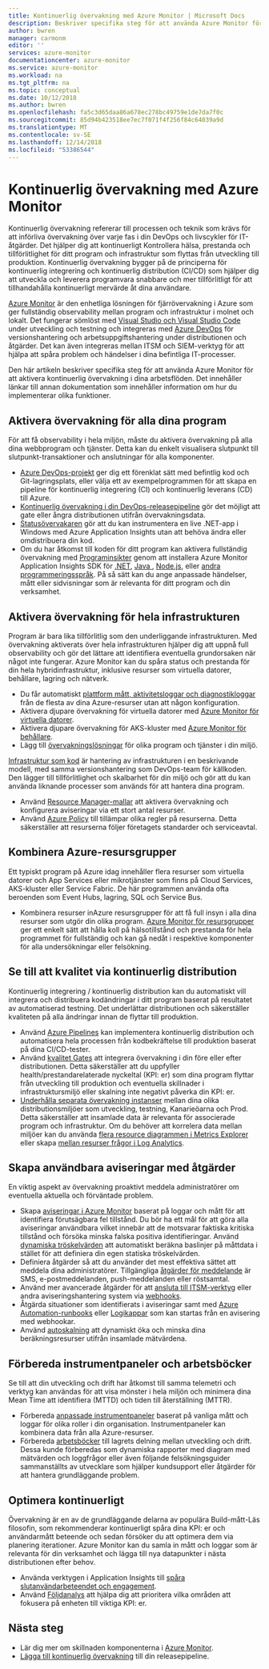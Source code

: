 ```yaml
---
title: Kontinuerlig övervakning med Azure Monitor | Microsoft Docs
description: Beskriver specifika steg för att använda Azure Monitor för att aktivera kontinuerlig övervakning i dina arbetsflöden.
author: bwren
manager: carmonm
editor: ''
services: azure-monitor
documentationcenter: azure-monitor
ms.service: azure-monitor
ms.workload: na
ms.tgt_pltfrm: na
ms.topic: conceptual
ms.date: 10/12/2018
ms.author: bwren
ms.openlocfilehash: fa5c3d65daa86a678ec278bc49759e1de7da7f0c
ms.sourcegitcommit: 85d94b423518ee7ec7f071f4f256f84c64039a9d
ms.translationtype: MT
ms.contentlocale: sv-SE
ms.lasthandoff: 12/14/2018
ms.locfileid: "53386544"
---
```

# <a name="continuous-monitoring-with-azure-monitor"></a>Kontinuerlig övervakning med Azure Monitor

Kontinuerlig övervakning refererar till processen och teknik som krävs för att införliva övervakning över varje fas i din DevOps och livscykler för IT-åtgärder. Det hjälper dig att kontinuerligt Kontrollera hälsa, prestanda och tillförlitlighet för ditt program och infrastruktur som flyttas från utveckling till produktion. Kontinuerlig övervakning bygger på de principerna för kontinuerlig integrering och kontinuerlig distribution (CI/CD) som hjälper dig att utveckla och leverera programvara snabbare och mer tillförlitligt för att tillhandahålla kontinuerligt mervärde åt dina användare.

[Azure Monitor](overview.md) är den enhetliga lösningen för fjärrövervakning i Azure som ger fullständig observability mellan program och infrastruktur i molnet och lokalt. Det fungerar sömlöst med [Visual Studio och Visual Studio Code](https://visualstudio.microsoft.com/) under utveckling och testning och integreras med [Azure DevOps](/azure/devops/user-guide/index) för versionshantering och arbetsuppgiftshantering under distributionen och åtgärder. Det kan även integreras mellan ITSM och SIEM-verktyg för att hjälpa att spåra problem och händelser i dina befintliga IT-processer.

Den här artikeln beskriver specifika steg för att använda Azure Monitor för att aktivera kontinuerlig övervakning i dina arbetsflöden. Det innehåller länkar till annan dokumentation som innehåller information om hur du implementerar olika funktioner.


## <a name="enable-monitoring-for-all-your-applications"></a>Aktivera övervakning för alla dina program
För att få observability i hela miljön, måste du aktivera övervakning på alla dina webbprogram och tjänster. Detta kan du enkelt visualisera slutpunkt till slutpunkt-transaktioner och anslutningar för alla komponenter.

- [Azure DevOps-projekt](../devops-project/overview.md) ger dig ett förenklat sätt med befintlig kod och Git-lagringsplats, eller välja ett av exempelprogrammen för att skapa en pipeline för kontinuerlig integrering (CI) och kontinuerlig leverans (CD) till Azure.
- [Kontinuerlig övervakning i din DevOps-releasepipeline](../application-insights/app-insights-vsts-continuous-monitoring.md) gör det möjligt att gate eller ångra distributionen utifrån övervakningsdata.
- [Statusövervakaren](../application-insights/app-insights-monitor-performance-live-website-now.md) gör att du kan instrumentera en live .NET-app i Windows med Azure Application Insights utan att behöva ändra eller omdistribuera din kod.
- Om du har åtkomst till koden för ditt program kan aktivera fullständig övervakning med [Programinsikter](../application-insights/app-insights-overview.md) genom att installera Azure Monitor Application Insights SDK för [.NET](../application-insights/quick-monitor-portal.md), [Java ](../application-insights/app-insights-java-quick-start.md), [Node.js](../application-insights/app-insights-nodejs-quick-start.md), eller [andra programmeringsspråk](../application-insights/app-insights-platforms.md). På så sätt kan du ange anpassade händelser, mått eller sidvisningar som är relevanta för ditt program och din verksamhet.



## <a name="enable-monitoring-for-your-entire-infrastructure"></a>Aktivera övervakning för hela infrastrukturen
Program är bara lika tillförlitlig som den underliggande infrastrukturen. Med övervakning aktiverats över hela infrastrukturen hjälper dig att uppnå full observability och gör det lättare att identifiera eventuella grundorsaken när något inte fungerar. Azure Monitor kan du spåra status och prestanda för din hela hybridinfrastruktur, inklusive resurser som virtuella datorer, behållare, lagring och nätverk.

- Du får automatiskt [plattform mått, aktivitetsloggar och diagnostikloggar](platform/data-sources.md) från de flesta av dina Azure-resurser utan att någon konfiguration.
- Aktivera djupare övervakning för virtuella datorer med [Azure Monitor för virtuella datorer](insights/vminsights-overview.md).
-  Aktivera djupare övervakning för AKS-kluster med [Azure Monitor för behållare](insights/container-insights-overview.md).
- Lägg till [övervakningslösningar](insights/solutions-inventory.md) för olika program och tjänster i din miljö.


[Infrastruktur som kod](/devops/learn/what-is-infrastructure-as-code) är hantering av infrastrukturen i en beskrivande modell, med samma versionshantering som DevOps-team för källkoden. Den lägger till tillförlitlighet och skalbarhet för din miljö och gör att du kan använda liknande processer som används för att hantera dina program.

-  Använd [Resource Manager-mallar](platform/template-workspace-configuration.md) att aktivera övervakning och konfigurera aviseringar via ett stort antal resurser.
- Använd [Azure Policy](../governance/policy/overview.md) till tillämpar olika regler på resurserna. Detta säkerställer att resurserna följer företagets standarder och serviceavtal. 


##  <a name="combine-resources-in-azure-resource-groups"></a>Kombinera Azure-resursgrupper
Ett typiskt program på Azure idag innehåller flera resurser som virtuella datorer och App Services eller mikrotjänster som finns på Cloud Services, AKS-kluster eller Service Fabric. De här programmen använda ofta beroenden som Event Hubs, lagring, SQL och Service Bus.

- Kombinera resurser inAzure resursgrupper för att få full insyn i alla dina resurser som utgör din olika program. [Azure Monitor för resursgrupper](../monitoring-and-diagnostics/resource-group-insights.md) ger ett enkelt sätt att hålla koll på hälsotillstånd och prestanda för hela programmet för fullständig och kan gå nedåt i respektive komponenter för alla undersökningar eller felsökning.

## <a name="ensure-quality-through-continuous-deployment"></a>Se till att kvalitet via kontinuerlig distribution
Kontinuerlig integrering / kontinuerlig distribution kan du automatiskt vill integrera och distribuera kodändringar i ditt program baserat på resultatet av automatiserad testning. Det underlättar distributionen och säkerställer kvaliteten på alla ändringar innan de flyttar till produktion.


- Använd [Azure Pipelines](/azure/devops/pipelines) kan implementera kontinuerlig distribution och automatisera hela processen från kodbekräftelse till produktion baserat på dina CI/CD-tester.
- Använd [kvalitet Gates](/devops/pipelines/release/approvals/gates) att integrera övervakning i din före eller efter distributionen. Detta säkerställer att du uppfyller health/prestandarelaterade nyckeltal (KPI: er) som dina program flyttar från utveckling till produktion och eventuella skillnader i infrastruktursmiljö eller skalning inte negativt påverka din KPI: er.
- [Underhålla separata övervakning instanser](../application-insights/app-insights-separate-resources.md) mellan dina olika distributionsmiljöer som utveckling, testning, Kanarieöarna och Prod. Detta säkerställer att insamlade data är relevanta för associerade program och infrastruktur. Om du behöver att korrelera data mellan miljöer kan du använda [flera resource diagrammen i Metrics Explorer](../azure-monitor/platform/metrics-charts.md) eller skapa [mellan resurser frågor i Log Analytics](log-query/cross-workspace-query.md).


## <a name="create-actionable-alerts-with-actions"></a>Skapa användbara aviseringar med åtgärder
En viktig aspekt av övervakning proaktivt meddela administratörer om eventuella aktuella och förväntade problem. 

- Skapa [aviseringar i Azure Monitor](../azure-monitor/platform/alerts-overview.md) baserat på loggar och mått för att identifiera förutsägbara fel tillstånd. Du bör ha ett mål för att göra alla aviseringar användbara vilket innebär att de motsvarar faktiska kritiska tillstånd och försöka minska falska positiva identifieringar. Använd [dynamiska tröskelvärden](platform/alerts-dynamic-thresholds.md) att automatiskt beräkna baslinjer på måttdata i stället för att definiera din egen statiska tröskelvärden. 
- Definiera åtgärder så att du använder det mest effektiva sättet att meddela dina administratörer. Tillgängliga [åtgärder för meddelande](platform/action-groups.md#create-an-action-group-by-using-the-azure-portal) är SMS, e-postmeddelanden, push-meddelanden eller röstsamtal.
- Använd mer avancerade åtgärder för att [ansluta till ITSM-verktyg](platform/itsmc-overview.md) eller andra aviseringshantering system via [webhooks](platform/activity-log-alerts-webhook.md).
- Åtgärda situationer som identifierats i aviseringar samt med [Azure Automation-runbooks](../automation/automation-webhooks.md) eller [Logikappar](/connectors/custom-connectors/create-webhook-trigger) som kan startas från en avisering med webhookar. 
- Använd [autoskalning](../monitoring-and-diagnostics/monitor-tutorial-autoscale-performance-schedule.md) att dynamiskt öka och minska dina beräkningsresurser utifrån insamlade mätvärdena.

## <a name="prepare-dashboards-and-workbooks"></a>Förbereda instrumentpaneler och arbetsböcker
Se till att din utveckling och drift har åtkomst till samma telemetri och verktyg kan användas för att visa mönster i hela miljön och minimera dina Mean Time att identifiera (MTTD) och tiden till återställning (MTTR).

- Förbereda [anpassade instrumentpaneler](../application-insights/app-insights-tutorial-dashboards.md) baserat på vanliga mått och loggar för olika roller i din organisation. Instrumentpaneler kan kombinera data från alla Azure-resurser.
- Förbereda [arbetsböcker](../application-insights/app-insights-usage-workbooks.md) till lagrets delning mellan utveckling och drift. Dessa kunde förberedas som dynamiska rapporter med diagram med mätvärden och loggfrågor eller även följande felsökningsguider sammanställts av utvecklare som hjälper kundsupport eller åtgärder för att hantera grundläggande problem.

## <a name="continuously-optimize"></a>Optimera kontinuerligt
 Övervakning är en av de grundläggande delarna av populära Build-mått-Läs filosofin, som rekommenderar kontinuerligt spåra dina KPI: er och användarmått beteende och sedan försöker du att optimera dem via planering iterationer. Azure Monitor kan du samla in mått och loggar som är relevanta för din verksamhet och lägga till nya datapunkter i nästa distributionen efter behov.

- Använda verktygen i Application Insights till [spåra slutanvändarbeteendet och engagement](../application-insights/app-insights-tutorial-users.md).
- Använd [Följdanalys](../application-insights/app-insights-usage-impact.md) att hjälpa dig att prioritera vilka områden att fokusera på enheten till viktiga KPI: er.


## <a name="next-steps"></a>Nästa steg

- Lär dig mer om skillnaden komponenterna i [Azure Monitor](overview.md).
- [Lägga till kontinuerlig övervakning](../application-insights/app-insights-vsts-continuous-monitoring.md) till din releasepipeline.